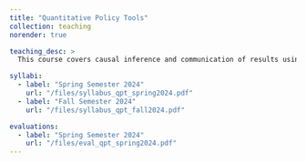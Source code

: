 ```yaml
---
title: "Quantitative Policy Tools"
collection: teaching
norender: true

teaching_desc: >
  This course covers causal inference and communication of results using R...

syllabi:
  - label: "Spring Semester 2024"
    url: "/files/syllabus_qpt_spring2024.pdf"
  - label: "Fall Semester 2024"
    url: "/files/syllabus_qpt_fall2024.pdf"

evaluations:
  - label: "Spring Semester 2024"
    url: "/files/eval_qpt_spring2024.pdf"
---
```

